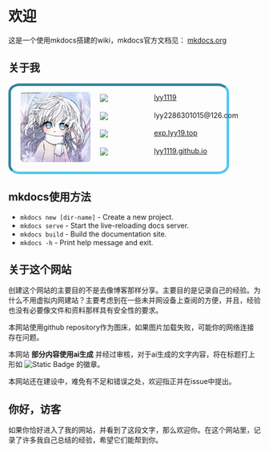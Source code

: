# 欢迎

这是一个使用mkdocs搭建的wiki，mkdocs官方文档见： [mkdocs.org](https://www.mkdocs.org)  

## 关于我

<style>
    .parent {
    width: 80%;
    display: grid;
    grid-template-columns: 6fr 2fr 3fr;
    grid-template-rows: repeat(4, 1fr);
    grid-column-gap: 0px;
    grid-row-gap: 0px;
    border-color:#4FC9F1;
    border-style:inset;
    border-width:5px;
    border-radius: 5% 5% 5% 5% / 10% 10% 10% 10%;
    padding: 1em;
    min-width: 25em;
    }

    .div1 { grid-area: 1 / 1 / 5 / 2; padding: 5px;min-width: 10em;margin: -0.5em 1em 0 auto;}
    .div2 { grid-area: 1 / 2 / 5 / 4; }
    .div3 { grid-area: 1 / 2 / 2 / 3; min-width: 7em;}
    .div4 { grid-area: 1 / 3 / 2 / 4; padding-left: 10px;}
    .div5 { grid-area: 2 / 2 / 3 / 3; }
    .div6 { grid-area: 2 / 3 / 3 / 4; padding-left: 10px;}
    .div7 { grid-area: 3 / 2 / 4 / 3; }
    .div8 { grid-area: 3 / 3 / 4 / 4; padding-left: 10px;}
    .div9 { grid-area: 4 / 2 / 5 / 3; }
    .div10 { grid-area: 4 / 3 / 5 / 4; padding-left: 10px;}
</style>

<div class="parent">

<div class="div1">
    <img align=center style="border-radius: 5% 5% 5% 5%;" src="https://raw.githubusercontent.com/lyy1119/Imgs/main/img/1709210261156.png" alt="来自github的图片加载失败，请检查网络"></div>

<div class="div2"></div>

<div class="div3"><img align=center src=https://img.shields.io/badge/Github-Profile-blue></div>

<div class="div4"><a href="https://github.com/lyy1119">lyy1119</a></div>

<div class="div5"><img align=center src="https://img.shields.io/badge/email-red"></div>

<div class="div6">lyy2286301015@126.com</div>

<div class="div7"><img align=center src=https://img.shields.io/badge/wiki-blue></div>
<div class="div8"><a href="https://exp.lyy19.top/">exp.lyy19.top</a></div>
<div class="div9"><img align=center src=https://img.shields.io/badge/wiki-githubpages-blue></div>
<div class="div10"><a href="https://lyy1119.github.io/">lyy1119.github.io</a></div>
</div>

## mkdocs使用方法

* `mkdocs new [dir-name]` - Create a new project.
* `mkdocs serve` - Start the live-reloading docs server.
* `mkdocs build` - Build the documentation site.
* `mkdocs -h` - Print help message and exit.

## 关于这个网站

创建这个网站的主要目的不是去像博客那样分享。主要目的是记录自己的经验。为什么不用虚拟内网建站？主要考虑到在一些未并网设备上查阅的方便，并且，经验也没有必要像文件和资料那样具有安全性的要求。  

本网站使用github repository作为图床，如果图片加载失败，可能你的网络连接存在问题。  

本网站 **部分内容使用ai生成** 并经过审核，对于ai生成的文字内容，将在标题打上形如 ![Static Badge](https://img.shields.io/badge/Generated_By-OpenAI-red) 的徽章。  

本网站还在建设中，难免有不足和错误之处，欢迎指正并在issue中提出。  

## 你好，访客

如果你恰好进入了我的网站，并看到了这段文字，那么欢迎你。在这个网站里，记录了许多我自己总结的经验，希望它们能帮到你。  